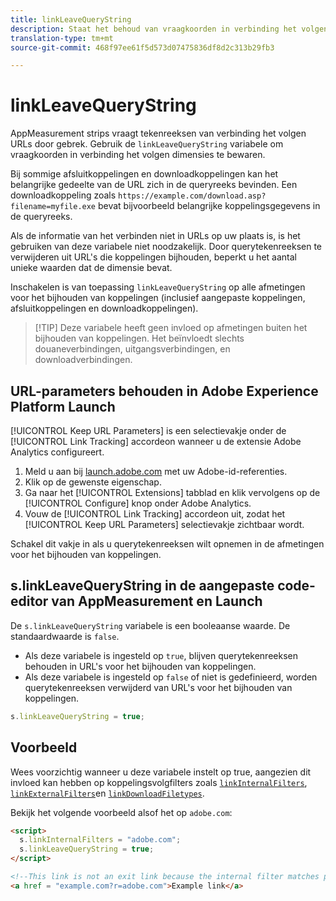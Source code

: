 ```yaml
---
title: linkLeaveQueryString
description: Staat het behoud van vraagkoorden in verbinding het volgen dimensies toe.
translation-type: tm+mt
source-git-commit: 468f97ee61f5d573d07475836df8d2c313b29fb3

---
```



# linkLeaveQueryString

AppMeasurement strips vraagt tekenreeksen van verbinding het volgen URLs door gebrek. Gebruik de `linkLeaveQueryString` variabele om vraagkoorden in verbinding het volgen dimensies te bewaren.

Bij sommige afsluitkoppelingen en downloadkoppelingen kan het belangrijke gedeelte van de URL zich in de queryreeks bevinden. Een downloadkoppeling zoals `https://example.com/download.asp?filename=myfile.exe` bevat bijvoorbeeld belangrijke koppelingsgegevens in de queryreeks.

Als de informatie van het verbinden niet in URLs op uw plaats is, is het gebruiken van deze variabele niet noodzakelijk. Door querytekenreeksen te verwijderen uit URL&#39;s die koppelingen bijhouden, beperkt u het aantal unieke waarden dat de dimensie bevat.

Inschakelen is van toepassing `linkLeaveQueryString` op alle afmetingen voor het bijhouden van koppelingen (inclusief aangepaste koppelingen, afsluitkoppelingen en downloadkoppelingen).

> [!TIP] Deze variabele heeft geen invloed op afmetingen buiten het bijhouden van koppelingen. Het beïnvloedt slechts douaneverbindingen, uitgangsverbindingen, en downloadverbindingen.

## URL-parameters behouden in Adobe Experience Platform Launch

[!UICONTROL Keep URL Parameters] is een selectievakje onder de [!UICONTROL Link Tracking] accordeon wanneer u de extensie Adobe Analytics configureert.

1. Meld u aan bij [launch.adobe.com](https://launch.adobe.com) met uw Adobe-id-referenties.
2. Klik op de gewenste eigenschap.
3. Ga naar het [!UICONTROL Extensions] tabblad en klik vervolgens op de [!UICONTROL Configure] knop onder Adobe Analytics.
4. Vouw de [!UICONTROL Link Tracking] accordeon uit, zodat het [!UICONTROL Keep URL Parameters] selectievakje zichtbaar wordt.

Schakel dit vakje in als u querytekenreeksen wilt opnemen in de afmetingen voor het bijhouden van koppelingen.

## s.linkLeaveQueryString in de aangepaste code-editor van AppMeasurement en Launch

De `s.linkLeaveQueryString` variabele is een booleaanse waarde. De standaardwaarde is `false`.

* Als deze variabele is ingesteld op `true`, blijven querytekenreeksen behouden in URL&#39;s voor het bijhouden van koppelingen.
* Als deze variabele is ingesteld op `false` of niet is gedefinieerd, worden querytekenreeksen verwijderd van URL&#39;s voor het bijhouden van koppelingen.

```js
s.linkLeaveQueryString = true;
```

## Voorbeeld

Wees voorzichtig wanneer u deze variabele instelt op true, aangezien dit invloed kan hebben op koppelingsvolgfilters zoals [`linkInternalFilters`](linkinternalfilters.md), [`linkExternalFilters`](linkexternalfilters.md)en [`linkDownloadFiletypes`](linkdownloadfiletypes.md).

Bekijk het volgende voorbeeld alsof het op `adobe.com`:

```html
<script>
  s.linkInternalFilters = "adobe.com";
  s.linkLeaveQueryString = true;
</script>

<!--This link is not an exit link because the internal filter matches part of the query string -->
<a href = "example.com?r=adobe.com">Example link</a>
```
